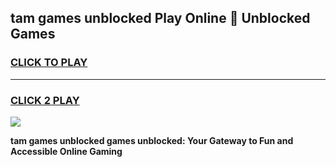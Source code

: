 
## tam games unblocked Play Online 👋 Unblocked Games
<h3>
<a href="https://premium.freeplayer.one?title=tam_games_unblocked&ref=19F">CLICK TO PLAY</a></h3>
<hr>

<h3>
<a href="https://premium.freeplayer.one?title=tam_games_unblocked&ref=19F">CLICK 2 PLAY</a>
  
</h3>

<a href="https://premium.freeplayer.one?title=tam_games_unblocked&ref=19F"><img src="https://clearcache.store/games.png"></a>


**tam games unblocked games unblocked: Your Gateway to Fun and Accessible Online Gaming**
